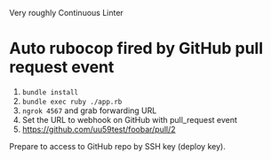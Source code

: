Very roughly Continuous Linter

# Auto rubocop fired by GitHub pull request event

1. `bundle install`
2. `bundle exec ruby ./app.rb`
3. `ngrok 4567` and grab forwarding URL
4. Set the URL to webhook on GitHub with pull_request event
5. https://github.com/uu59test/foobar/pull/2

Prepare to access to GitHub repo by SSH key (deploy key).
